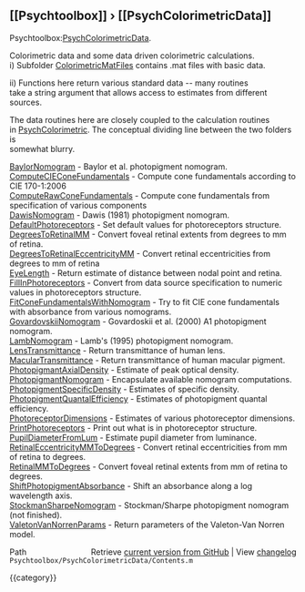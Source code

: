 ## [[Psychtoolbox]] &#8250; [[PsychColorimetricData]]

Psychtoolbox:[PsychColorimetricData](PsychColorimetricData).  
  
Colorimetric data and some data driven colorimetric calculations.  
  i) Subfolder [ColorimetricMatFiles](ColorimetricMatFiles) contains .mat files with basic data.  
  
  ii) Functions here return various standard data -- many routines  
  take a string argument that allows access to estimates from different  
  sources.  
  
The data routines here are closely coupled to the calculation routines  
in [PsychColorimetric](PsychColorimetric).  The conceptual dividing line between the two folders is  
somewhat blurry.  
  
  
  [BaylorNomogram](BaylorNomogram)            - Baylor et al. photopigment nomogram.  
  [ComputeCIEConeFundamentals](ComputeCIEConeFundamentals) - Compute cone fundamentals according to CIE 170-1:2006  
  [ComputeRawConeFundamentals](ComputeRawConeFundamentals) - Compute cone fundamentals from specification of various components  
  [DawisNomogram](DawisNomogram)             - Dawis (1981) photopigment nomogram.  
  [DefaultPhotoreceptors](DefaultPhotoreceptors)     - Set default values for photoreceptors structure.  
  [DegreesToRetinalMM](DegreesToRetinalMM)        - Convert foveal retinal extents from degrees to mm of retina.  
  [DegreesToRetinalEccentricityMM](DegreesToRetinalEccentricityMM) - Convert retinal eccentricities from degrees to mm of retina  
  [EyeLength](EyeLength)                 - Return estimate of distance between nodal point and retina.  
  [FillInPhotoreceptors](FillInPhotoreceptors)      - Convert from data source specification to numeric values in photoreceptors structure.  
  [FitConeFundamentalsWithNomogram](FitConeFundamentalsWithNomogram) - Try to fit CIE cone fundamentals with absorbance from various nomograms.  
  [GovardovskiiNomogram](GovardovskiiNomogram)      - Govardoskii et al. (2000) A1 photopigment nomogram.  
  [LambNomogram](LambNomogram)              - Lamb's (1995) photopigment nomogram.  
  [LensTransmittance](LensTransmittance)         - Return transmittance of human lens.  
  [MacularTransmittance](MacularTransmittance)      - Return transmittance of human macular pigment.  
  [PhotopigmantAxialDensity](PhotopigmantAxialDensity)  - Estimate of peak optical density.  
  [PhotopigmantNomogram](PhotopigmantNomogram)      - Encapsulate available nomogram computations.  
  [PhotopigmentSpecificDensity](PhotopigmentSpecificDensity) - Estimates of specific density.  
  [PhotopigmentQuantalEfficiency](PhotopigmentQuantalEfficiency) - Estimates of photopigment quantal efficiency.  
  [PhotoreceptorDimensions](PhotoreceptorDimensions)   - Estimates of various photoreceptor dimensions.  
  [PrintPhotoreceptors](PrintPhotoreceptors)       - Print out what is in photoreceptor structure.  
  [PupilDiameterFromLum](PupilDiameterFromLum)      - Estimate pupil diameter from luminance.  
  [RetinalEccentricityMMToDegrees](RetinalEccentricityMMToDegrees) - Convert retinal eccentricities from mm of retina to degrees.  
  [RetinalMMToDegrees](RetinalMMToDegrees)        - Convert foveal retinal extents from mm of retina to degrees.  
  [ShiftPhotopigmentAbsorbance](ShiftPhotopigmentAbsorbance) - Shift an absorbance along a log wavelength axis.  
  [StockmanSharpeNomogram](StockmanSharpeNomogram)    - Stockman/Sharpe photopigment nomogram (not finished).  
  [ValetonVanNorrenParams](ValetonVanNorrenParams)    - Return parameters of the Valeton-Van Norren model.  




<div class="code_header" style="text-align:right;">
  <span style="float:left;">Path&nbsp;&nbsp;</span> <span class="counter">Retrieve <a href=
  "https://raw.github.com/Psychtoolbox-3/Psychtoolbox-3/beta/Psychtoolbox/PsychColorimetricData/Contents.m">current version from GitHub</a> | View <a href=
  "https://github.com/Psychtoolbox-3/Psychtoolbox-3/commits/beta/Psychtoolbox/PsychColorimetricData/Contents.m">changelog</a></span>
</div>
<div class="code">
  <code>Psychtoolbox/PsychColorimetricData/Contents.m</code>
</div>

{{category}}